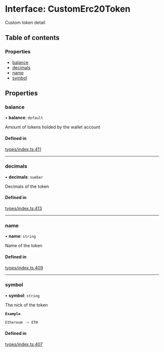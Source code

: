# Interface: CustomErc20Token

Custom token detail

## Table of contents

### Properties

- [balance](CustomErc20Token.md#balance)
- [decimals](CustomErc20Token.md#decimals)
- [name](CustomErc20Token.md#name)
- [symbol](CustomErc20Token.md#symbol)

## Properties

### balance

• **balance**: `default`

Amount of tokens holded by the wallet account

#### Defined in

[types/index.ts:411](https://github.com/nevermined-io/components-catalog/blob/55c8594/lib/src/types/index.ts#L411)

___

### decimals

• **decimals**: `number`

Decimals of the token

#### Defined in

[types/index.ts:413](https://github.com/nevermined-io/components-catalog/blob/55c8594/lib/src/types/index.ts#L413)

___

### name

• **name**: `string`

Name of the token

#### Defined in

[types/index.ts:409](https://github.com/nevermined-io/components-catalog/blob/55c8594/lib/src/types/index.ts#L409)

___

### symbol

• **symbol**: `string`

The nick of the token

**`Example`**

```ts
Ethereum -> ETH
```

#### Defined in

[types/index.ts:407](https://github.com/nevermined-io/components-catalog/blob/55c8594/lib/src/types/index.ts#L407)
